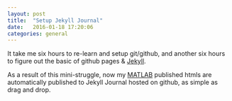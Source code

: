 ```yaml
---
layout: post
title:  "Setup Jekyll Journal"
date:   2016-01-18 17:20:06
categories: general 
---
```



It take me six hours to re-learn and setup git/github, and another six hours to figure out the basic of github pages & [Jekyll][jekyll]. 

As a result of this mini-struggle, now my [MATLAB][matpub] published htmls are automatically published to Jekyll Journal hosted on github, as simple as drag and drop. 


[jekyll]:      http://jekyllrb.com
[matpub]:		http://www.mathworks.com/help/matlab/matlab_prog/publishing-matlab-code.html
